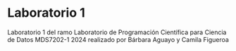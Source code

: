 # Laboratorio 1

Laboratorio 1 del ramo Laboratorio de Programación Científica para Ciencia de Datos MDS7202-1 2024 realizado por Bárbara Aguayo y Camila Figueroa
